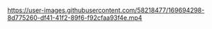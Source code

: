 

https://user-images.githubusercontent.com/58218477/169694298-8d775260-df41-41f2-89f6-f92cfaa93f4e.mp4

